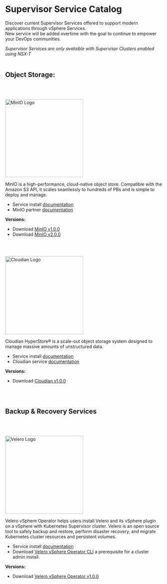 # Supervisor Service Catalog

Discover current Supervisor Services offered to support modern applications through vSphere Services.  
New service will be added overtime with the goal to continue to empower your DevOps communities.

*Supervisor Services are only avalaible with Supervisor Clusters enabled using NSX-T*
  </br>
  </br>  
    
## Object Storage: 
  
  </br>
  </br>
    
<p align="left">
  <img src="https://github.com/vsphere-tmm/Supervisor-Services/blob/main/minio%20logo.svg" width="250" title="MinIO Logo">
</p>
MinIO is a high-performance, cloud-native object store. Compatible with the Amazon S3 API, it scales seamlessly to hundreds of PBs and is simple to deploy and manage.

- Service install [documentation](https://docs.vmware.com/en/VMware-vSphere/7.0/vmware-vsphere-with-tanzu/GUID-F68B264E-76A3-4A6D-A3B0-17153DDF7A18.html)
- MinIO partner [documentation](https://docs.min.io/minio/vsphere/core-concepts/core-concepts.html) 

**Versions:**
 - Download [MinIO v1.0.0](https://vmwaresaas.jfrog.io/ui/api/v1/download?repoKey=vDPP-Partner-YAML&path=MinIO%252FMinIO%252FSupervisorService%252F1.0.0%252Fminio-supervisorservice-1.0.0.yaml)
  - Download [MinIO v2.0.0](https://vmwaresaas.jfrog.io/ui/api/v1/download?repoKey=vDPP-Partner-YAML&path=MinIO%252FMinIO%252FSupervisorService%252F2.0.0%252Fminio-supervisorservice-2.0.0.yaml)
  </br>
  </br>


<p align="left">
  <img src="https://github.com/vsphere-tmm/Supervisor-Services/blob/main/cloudian-logo.png" width="250" title="Cloudian Logo">
</p>
Cloudian HyperStore® is a scale-out object storage system designed to manage massive amounts of unstructured data.

- Service install [documentation](https://docs.vmware.com/en/VMware-vSphere/7.0/vmware-vsphere-with-tanzu/GUID-F68B264E-76A3-4A6D-A3B0-17153DDF7A18.html) 
- Cloudian service [documentation](https://cloudian.com/vmware/)  

**Versions:**
  - Download [Cloudian v1.0.0](https://vmwaresaas.jfrog.io/ui/api/v1/download?repoKey=vDPP-Partner-YAML&path=Cloudian%252FHyperstore%252FSupervisorService%252F1.0.0%252Fhyperstore-supervisorservice-1.0.0.yaml)
</br>
</br>

## Backup & Recovery Services

</br>
</br>

<p align="left">
  <img src="https://github.com/vsphere-tmm/Supervisor-Services/blob/main/Velero.svg" width="250" title="Velero Logo">
</p>
Velero vSphere Operator helps users install Velero and its vSphere plugin on a vSphere with Kubernetes Supervisor cluster. Velero is an open source tool to safely backup and restore, perform disaster recovery, and migrate Kubernetes cluster resources and persistent volumes.

- Service install [documentation](https://docs.vmware.com/en/VMware-vSphere/7.0/vmware-vsphere-with-tanzu/GUID-DA21BF67-160E-48D9-8D94-0D3690E51FD0.html)
- Download [Velero vSphere Operator CLI](https://github.com/vmware-tanzu/velero-plugin-for-vsphere/releases/download/v1.1.0/velero-vsphere-1.1.0-linux-amd64.tar.gz) a prerequisite for a cluster admin install. 

**Versions:**
- Download [Velero vSphere Operator v1.0.0](https://vmwaresaas.jfrog.io/ui/api/v1/download?repoKey=vDPP-Partner-YAML&path=Velero%252FVelero%252FSupervisorService%252F1.0.0%252Fvelero-supervisorservice-1.0.0.yaml)


